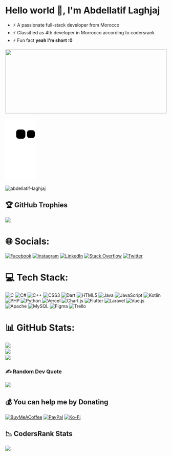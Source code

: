 <h1 align="left">Hello world 👋, I'm Abdellatif Laghjaj</h1>

- ⚡ A passionate full-stack developer from Morocco </b>
- ⚡ Classified as 4th developer in Morrocco according to codersrank </b>
- ⚡ Fun fact <b>yeah I'm short :0 </b>
<img src="https://user-images.githubusercontent.com/79521157/200921732-1d91c4c8-2c13-4833-9739-4048f3d31581.gif" width="100%" height="200px"/>

![snake gif](https://github.com/abdellatif-laghjaj/abdellatif-laghjaj/blob/output/github-contribution-grid-snake.svg)
  
<p align="left"> <img
        src="https://komarev.com/ghpvc/?username=abdellatif-laghjaj&label=Profile%20views&color=red&style=for-the-badge"
        alt="abdellatif-laghjaj" /> </p>

## 🏆 GitHub Trophies

![](https://github-profile-trophy.vercel.app/?username=abdellatif-laghjaj&theme=dracula&no-frame=true&no-bg=false&margin-w=4)

# 🌐 Socials:

[![Facebook](https://img.shields.io/badge/Facebook-%231877F2.svg?logo=Facebook&logoColor=white)](https://facebook.com/abdelatif.laghjaj) [![Instagram](https://img.shields.io/badge/Instagram-%23E4405F.svg?logo=Instagram&logoColor=white)](https://instagram.com/abdellatif_laghjaj) [![LinkedIn](https://img.shields.io/badge/LinkedIn-%230077B5.svg?logo=linkedin&logoColor=white)](https://linkedin.com/in/abdellatif-laghjaj) [![Stack Overflow](https://img.shields.io/badge/-Stackoverflow-FE7A16?logo=stack-overflow&logoColor=white)](https://stackoverflow.com/users/15170378/abdelatif-laghjaj) [![Twitter](https://img.shields.io/badge/Twitter-%231DA1F2.svg?logo=Twitter&logoColor=white)](https://twitter.com/abdellatif_kira)

# 💻 Tech Stack:

![C](https://img.shields.io/badge/c-%2300599C.svg?style=for-the-badge&logo=c&logoColor=white) ![C#](https://img.shields.io/badge/c%23-%23239120.svg?style=for-the-badge&logo=c-sharp&logoColor=white) ![C++](https://img.shields.io/badge/c++-%2300599C.svg?style=for-the-badge&logo=c%2B%2B&logoColor=white) ![CSS3](https://img.shields.io/badge/css3-%231572B6.svg?style=for-the-badge&logo=css3&logoColor=white) ![Dart](https://img.shields.io/badge/dart-%230175C2.svg?style=for-the-badge&logo=dart&logoColor=white) ![HTML5](https://img.shields.io/badge/html5-%23E34F26.svg?style=for-the-badge&logo=html5&logoColor=white) ![Java](https://img.shields.io/badge/java-%23ED8B00.svg?style=for-the-badge&logo=java&logoColor=white) ![JavaScript](https://img.shields.io/badge/javascript-%23323330.svg?style=for-the-badge&logo=javascript&logoColor=%23F7DF1E) ![Kotlin](https://img.shields.io/badge/kotlin-%230095D5.svg?style=for-the-badge&logo=kotlin&logoColor=white) ![PHP](https://img.shields.io/badge/php-%23777BB4.svg?style=for-the-badge&logo=php&logoColor=white) ![Python](https://img.shields.io/badge/python-3670A0?style=for-the-badge&logo=python&logoColor=ffdd54) ![Vercel](https://img.shields.io/badge/vercel-%23000000.svg?style=for-the-badge&logo=vercel&logoColor=white) ![Chart.js](https://img.shields.io/badge/chart.js-F5788D.svg?style=for-the-badge&logo=chart.js&logoColor=white) ![Flutter](https://img.shields.io/badge/Flutter-%2302569B.svg?style=for-the-badge&logo=Flutter&logoColor=white) ![Laravel](https://img.shields.io/badge/laravel-%23FF2D20.svg?style=for-the-badge&logo=laravel&logoColor=white) ![Vue.js](https://img.shields.io/badge/vuejs-%2335495e.svg?style=for-the-badge&logo=vuedotjs&logoColor=%234FC08D) ![Apache](https://img.shields.io/badge/apache-%23D42029.svg?style=for-the-badge&logo=apache&logoColor=white) ![MySQL](https://img.shields.io/badge/mysql-%2300f.svg?style=for-the-badge&logo=mysql&logoColor=white) ![Figma](https://img.shields.io/badge/figma-%23F24E1E.svg?style=for-the-badge&logo=figma&logoColor=white) ![Trello](https://img.shields.io/badge/Trello-%23026AA7.svg?style=for-the-badge&logo=Trello&logoColor=white)

# 📊 GitHub Stats:

![](https://github-readme-stats.vercel.app/api?username=abdellatif-laghjaj&theme=radical&hide_border=true&include_all_commits=true&count_private=true)<br/>
![](https://github-readme-streak-stats.herokuapp.com/?user=abdellatif-laghjaj&theme=dark&hide_border=true)<br/>
![](https://github-readme-stats.vercel.app/api/top-langs/?username=abdellatif-laghjaj&theme=dark&hide_border=true&langs_count=8&include_all_commits=false&count_private=true&layout=compact)

### ✍️ Random Dev Quote

![](https://quotes-github-readme.vercel.app/api?type=horizontal&theme=radical)

## 💰 You can help me by Donating

[![BuyMeACoffee](https://img.shields.io/badge/Buy%20Me%20a%20Coffee-ffdd00?style=for-the-badge&logo=buy-me-a-coffee&logoColor=black)](https://buymeacoffee.com/abdelatif) [![PayPal](https://img.shields.io/badge/PayPal-00457C?style=for-the-badge&logo=paypal&logoColor=white)](https://paypal.me/abdelatiflaghjaj604) [![Ko-Fi](https://img.shields.io/badge/Ko--fi-F16061?style=for-the-badge&logo=ko-fi&logoColor=white)](https://ko-fi.com/abdellatiflaghjaj)

  <!-- Proudly created with GPRM ( https://gprm.itsvg.in ) -->

## &#x1f4c9; CodersRank Stats

<img
  src="https://cr-skills-chart-widget.azurewebsites.net/api/api?username=abdellatif-laghjaj"
/>
